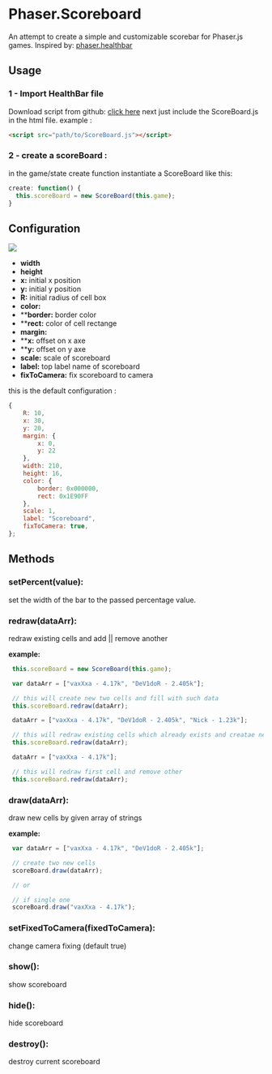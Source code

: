 # Phaser.Scoreboard

An attempt to create a simple and customizable scorebar for Phaser.js games.
Inspired by:
[phaser.healthbar](https://github.com/bmarwane/phaser.healthbar)

## Usage

### 1 - Import HealthBar file
Download script from github:
[click here](https://raw.githubusercontent.com/DeV1doR/phaser.scorebar/master/ScoreBoard.js)
next just include the ScoreBoard.js in the html file.
example : 
``` html
<script src="path/to/ScoreBoard.js"></script>
```

### 2 - create a scoreBoard :

in the game/state create function instantiate a ScoreBoard like this: 

```javascript
create: function() {  
  this.scoreBoard = new ScoreBoard(this.game);
}
```
## Configuration

![](https://raw.githubusercontent.com/DeV1doR/phaser.scoreboard/master/phaser.scoreboard.png)

- **width**
- **height**
- **x:** initial x position 
- **y:** initial y position
- **R:** initial radius of cell box
- **color:**
- ****border:** border color
- ****rect:** color of cell rectange
- **margin:**
- ****x:** offset on x axe
- ****y:** offset on y axe
- **scale:** scale of scoreboard
- **label:** top label name of scoreboard
- **fixToCamera:** fix scoreboard to camera

this is the default configuration : 
```javascript
{
    R: 10,
    x: 30,
    y: 20,
    margin: {
        x: 0,
        y: 22
    },
    width: 210,
    height: 16,
    color: {
        border: 0x000000,
        rect: 0x1E90FF
    },
    scale: 1,
    label: "Scoreboard",
    fixToCamera: true,
};
```

## Methods

### setPercent(value):

set the width of the bar to the passed percentage value.
 
### redraw(dataArr): 
 redraw existing cells and add || remove another

**example:**

```javascript
 this.scoreBoard = new ScoreBoard(this.game);

 var dataArr = ["vaxXxa - 4.17k", "DeV1doR - 2.405k"];

 // this will create new two cells and fill with such data
 this.scoreBoard.redraw(dataArr);

 dataArr = ["vaxXxa - 4.17k", "DeV1doR - 2.405k", "Nick - 1.23k"];

 // this will redraw existing cells which already exists and creatae new one
 this.scoreBoard.redraw(dataArr);

 dataArr = ["vaxXxa - 4.17k"];

 // this will redraw first cell and remove other
 this.scoreBoard.redraw(dataArr); 
 ```

### draw(dataArr): 
 draw new cells by given array of strings

**example:**

```javascript
 var dataArr = ["vaxXxa - 4.17k", "DeV1doR - 2.405k"];

 // create two new cells
 scoreBoard.draw(dataArr);

 // or

 // if single one
 scoreBoard.draw("vaxXxa - 4.17k");
 ```

### setFixedToCamera(fixedToCamera):
  change camera fixing (default true)

### show():
  show scoreboard

### hide():
  hide scoreboard

### destroy():
  destroy current scoreboard
